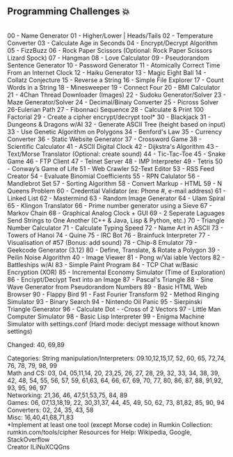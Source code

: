 ## Programming Challenges :boom:
 <br>
00 - Name Generator  
01 - Higher/Lower | Heads/Tails  
02 - Temperature Converter  
03 - Calculate Age in Seconds  
04 - Encrypt/Decrypt Algorithm  
05 - FizzBuzz  
06 - Rock Paper Scissors (Optional: Rock Paper Scissors Lizard Spock)  
07 - Hangman  
08 - Love Calculator  
09 - Pseudorandom Sentence Generator  
10 - Password Generator  
11 - Atomically Correct Time From an Internet Clock  
12 - Haiku Generator  
13 - Magic Eight Ball  
14 - Collatz Conjecture  
15 - Reverse a String  
16 - Simple File Explorer  
17 - Count Words in a String  
18 - Minesweeper  
19 - Connect Four  
20 - BMI Calculator  
21 - 4Chan Thread Downloader (Images)  
22 - Sudoku Generator/Solver  
23 - Maze Generator/Solver  
24 - Decimal/Binaiy Converter  
25 - Picross Solver 26-Eulerian Path  
27 - Fibonnaci Sequence  
28 - Calculate & Print 100 Factorial  
29 - Create a cipher encrypt/decrypt tool*  
30 - Blackjack  
31 - Dungeons & Dragons w/AI  
32 - Generate ASCII Tree (height based on input)  
33 - Use Genetic Algorithm on Polygons   
34 - Benford's Law  
35 - Currency Converter  
36 - Static Website Generator  
37 - Crossword Game  
38 - Scientific Calculator  
41 - ASCII Digital Clock  
42 - Dijkstra's Algorithm  
43 - Text/Morse Translator (Optional: create sound)  
44 - Tic-Tac-Toe  
45 - Snake Game  
46 - FTP Client  
47 - Telnet Server  
48 - IMP Interpreter  
49 - Tetris  
50 - Conway’s Game of Life  
51 - Web Crawler 52-Text Editor  
53 - RSS Feed Creator  
54 - Evaluate Binomial Coefficients  
55 - RPN Calulator  
56 - Mandlebrot Set  
57 - Sorting Algorithm  
58 - Convert Markup - HTML   
59 - N Queens Problem  
60 - Credential Validator (ex: Phone #, e-mail address)  
61 - Linked List   
62 - Mastermind  
63 - Random Image Generator  
64 - Ulam Spiral  
65 - Klingon Translator  
66 - Prime number generator using a Sieve  
67 - Markov Chain  
68 - Graphical Analog Clock + GUI  
69 - 2 Seperate Laguages Send Strings to One Another (C++ & Java, Lisp & Python, etc.)  
70 - Triangle Number Calculator  
71 - Calculate Typing Speed  
72 - Name Art in ASCII  
73 - Towers of Hanoi  
74 - Quine  
75 - IRC Bot  
76 - Brainfuck Interpreter  
77 - Visualisation of #57 (Bonus: add sound)  
78 - Chip-8 Emulator  
79 - Geekcode Generator (3.12)  
80 - Define, Translate, & Rotate a Polygon  
39 - Peilin Noise Algorithm   
40 - Image Viewer  
81 - Pong w/Vai iable Vectors   
82 - Battleships w/AI  
83 - Simple Paint Program  
84 - TCP Chat w/Basic Encryption (XOR)  
85 - Incremental Economy Simulator (Time of Exploration)  
86 - Enciypt/Deciypt Text into an Image   
87 - Pascal's Triangle  
88 - Sine Wave Generator from Pseudorandom Numbers  
89 - Basic HTML Web Browser  
90 - Flappy Bird  
91 - Fast Fourier Transform  
92 - Method Ringing Simulator  
93 - Binary Search  
94 - Nintendo Oil Panic  
95 - Sierpinski Triangle Generator  
96 - Calculate Dot - -Cross of 2 Vectors  
97 - Little Man Computer Simulator  
98 - Basic Lisp Interpreter  
99 - Enigma Machine Simulator with settings.conf (Hard mode: deciypt message without known settings)  

Changed: 40, 69,89 

Categories:
String manipulation/lnterpreters:
09.10,12,15,17, 52, 60, 65, 72,74, 76, 78, 79, 98, 99   
Math and CS:
03, 04, 05,11,14, 20, 23,25, 26, 27, 28, 29, 32, 33, 34, 38, 39, 42, 48, 54, 55, 56, 57, 59, 61,63, 64, 66, 67, 69, 70, 77, 80, 86, 87, 88, 91,92, 93, 95, 96, 97  
Networking:
21,36, 46, 47,51,53,75, 84, 89   
Games:
06, 07,13,18,19, 22, 30,31,37, 44, 45, 49, 50, 62, 73, 81,82, 85, 90, 94   
Converters:
02, 24, 35, 43, 58   
Misc:
16,40,41,68,71,83  
*Implement at least one tool (except Morse code) in Rumkin Collection: rumkin.com/tools/cipher 
Resources for Help: Wikipedia, Google, StackOverflow  
Creator ILiNuXCQGns
